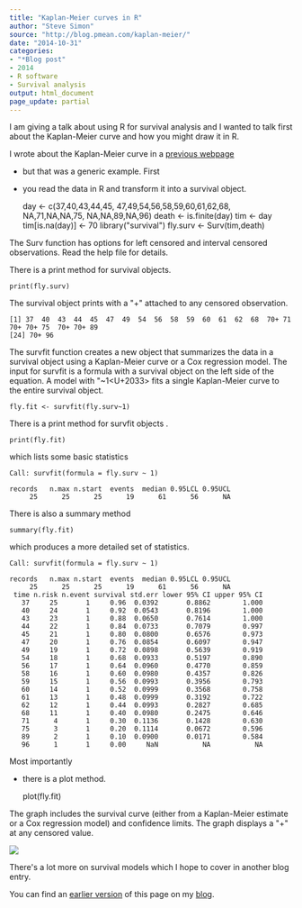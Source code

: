 ```yaml
---
title: "Kaplan-Meier curves in R"
author: "Steve Simon"
source: "http://blog.pmean.com/kaplan-meier/"
date: "2014-10-31"
categories:
- "*Blog post"
- 2014
- R software
- Survival analysis
output: html_document
page_update: partial
---
```


I am giving a talk about using R for survival analysis and I wanted to
talk first about the Kaplan-Meier curve and how you might draw it in
R.

<!---More--->

I wrote about the Kaplan-Meier curve in a [previous
webpage](http://www.pmean.com/08/SimpleKm.html)
- but that was a generic
example. First
- you read the data in R and transform it into a survival
object.

    day <- c(37,40,43,44,45,
     47,49,54,56,58,59,60,61,62,68,
     NA,71,NA,NA,75,
     NA,NA,89,NA,96)
    death <- is.finite(day)
    tim <- day
    tim[is.na(day)] <- 70
    library("survival")
    fly.surv <- Surv(tim,death)

The Surv function has options for left censored and interval censored
observations. Read the help file for details.

There is a print method for survival objects.

    print(fly.surv)

The survival object prints with a "+" attached to any censored
observation.

    [1] 37  40  43  44  45  47  49  54  56  58  59  60  61  62  68  70+ 71  70+ 70+ 75  70+ 70+ 89 
    [24] 70+ 96

The survfit function creates a new object that summarizes the data in a
survival object using a Kaplan-Meier curve or a Cox regression model.
The input for survfit is a formula with a survival object on the left
side of the equation. A model with "~1<U+2033> fits a single Kaplan-Meier
curve to the entire survival object.

    fly.fit <- survfit(fly.surv~1)

There is a print method for survfit objects .

    print(fly.fit)

which lists some basic statistics

    Call: survfit(formula = fly.surv ~ 1)

    records   n.max n.start  events  median 0.95LCL 0.95UCL 
         25      25      25      19      61      56      NA

There is also a summary method

    summary(fly.fit)

which produces a more detailed set of statistics.

    Call: survfit(formula = fly.surv ~ 1)

    records   n.max n.start  events  median 0.95LCL 0.95UCL 
         25      25      25      19      61      56      NA 
     time n.risk n.event survival std.err lower 95% CI upper 95% CI
       37     25       1     0.96  0.0392       0.8862        1.000
       40     24       1     0.92  0.0543       0.8196        1.000
       43     23       1     0.88  0.0650       0.7614        1.000
       44     22       1     0.84  0.0733       0.7079        0.997
       45     21       1     0.80  0.0800       0.6576        0.973
       47     20       1     0.76  0.0854       0.6097        0.947
       49     19       1     0.72  0.0898       0.5639        0.919
       54     18       1     0.68  0.0933       0.5197        0.890
       56     17       1     0.64  0.0960       0.4770        0.859
       58     16       1     0.60  0.0980       0.4357        0.826
       59     15       1     0.56  0.0993       0.3956        0.793
       60     14       1     0.52  0.0999       0.3568        0.758
       61     13       1     0.48  0.0999       0.3192        0.722
       62     12       1     0.44  0.0993       0.2827        0.685
       68     11       1     0.40  0.0980       0.2475        0.646
       71      4       1     0.30  0.1136       0.1428        0.630
       75      3       1     0.20  0.1114       0.0672        0.596
       89      2       1     0.10  0.0900       0.0171        0.584
       96      1       1     0.00     NaN           NA           NA

Most importantly
- there is a plot method.

    plot(fly.fit)

The graph includes the survival curve (either from a Kaplan-Meier
estimate or a Cox regression model) and confidence limits. The graph
displays a "+" at any censored value.

![](http://www.pmean.com/new-images/14/kaplan-meier01.png)



There's a lot more on survival models which I hope to cover in another
blog entry.

You can find an [earlier version][sim1] of this page on my [blog][sim2].

[sim1]: http://blog.pmean.com/kaplan-meier/
[sim2]: http://blog.pmean.clom
